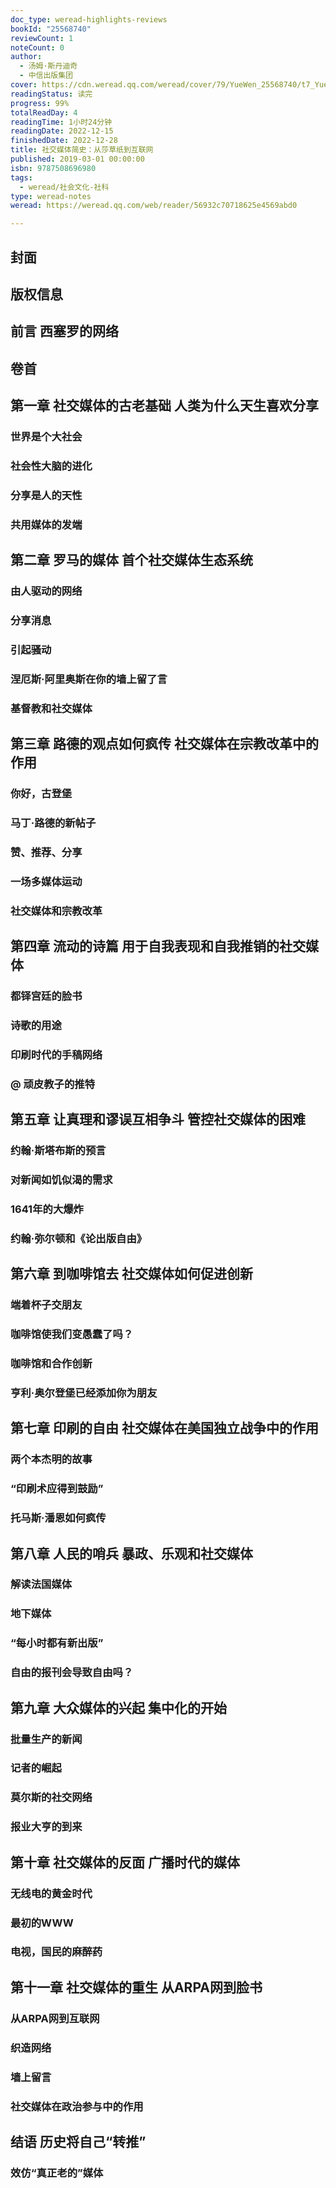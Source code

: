 ```yaml
---
doc_type: weread-highlights-reviews
bookId: "25568740"
reviewCount: 1
noteCount: 0
author:
  - 汤姆·斯丹迪奇
  - 中信出版集团
cover: https://cdn.weread.qq.com/weread/cover/79/YueWen_25568740/t7_YueWen_25568740.jpg
readingStatus: 读完
progress: 99%
totalReadDay: 4
readingTime: 1小时24分钟
readingDate: 2022-12-15
finishedDate: 2022-12-28
title: 社交媒体简史：从莎草纸到互联网
published: 2019-03-01 00:00:00
isbn: 9787508696980
tags:
  - weread/社会文化-社科
type: weread-notes
weread: https://weread.qq.com/web/reader/56932c70718625e4569abd0

---
```



## 封面

## 版权信息

## 前言 西塞罗的网络

## 卷首

## 第一章 社交媒体的古老基础 人类为什么天生喜欢分享

### 世界是个大社会

### 社会性大脑的进化

### 分享是人的天性

### 共用媒体的发端

## 第二章 罗马的媒体 首个社交媒体生态系统

### 由人驱动的网络

### 分享消息

### 引起骚动

### 涅厄斯·阿里奥斯在你的墙上留了言

### 基督教和社交媒体

## 第三章 路德的观点如何疯传 社交媒体在宗教改革中的作用

### 你好，古登堡

### 马丁·路德的新帖子

### 赞、推荐、分享

### 一场多媒体运动

### 社交媒体和宗教改革

## 第四章 流动的诗篇 用于自我表现和自我推销的社交媒体

### 都铎宫廷的脸书

### 诗歌的用途

### 印刷时代的手稿网络

### @ 顽皮教子的推特

## 第五章 让真理和谬误互相争斗 管控社交媒体的困难

### 约翰·斯塔布斯的预言

### 对新闻如饥似渴的需求

### 1641年的大爆炸

### 约翰·弥尔顿和《论出版自由》

## 第六章 到咖啡馆去 社交媒体如何促进创新

### 端着杯子交朋友

### 咖啡馆使我们变愚蠢了吗？

### 咖啡馆和合作创新

### 亨利·奥尔登堡已经添加你为朋友

## 第七章 印刷的自由 社交媒体在美国独立战争中的作用

### 两个本杰明的故事

### “印刷术应得到鼓励”

### 托马斯·潘恩如何疯传

## 第八章 人民的哨兵 暴政、乐观和社交媒体

### 解读法国媒体

### 地下媒体

### “每小时都有新出版”

### 自由的报刊会导致自由吗？

## 第九章 大众媒体的兴起 集中化的开始

### 批量生产的新闻

### 记者的崛起

### 莫尔斯的社交网络

### 报业大亨的到来

## 第十章 社交媒体的反面 广播时代的媒体

### 无线电的黄金时代

### 最初的WWW

### 电视，国民的麻醉药

## 第十一章 社交媒体的重生 从ARPA网到脸书

### 从ARPA网到互联网

### 织造网络

### 墙上留言

### 社交媒体在政治参与中的作用

## 结语 历史将自己“转推”

### 效仿“真正老的”媒体

